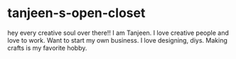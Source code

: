 # tanjeen-s-open-closet
hey every creative soul over there!!
I am Tanjeen.
I love creative people and love to work.
Want to start my own business.
I love designing, diys.
Making crafts is my favorite hobby.

